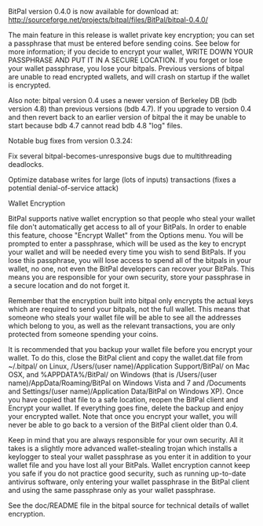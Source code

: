 BitPal version 0.4.0 is now available for download at:
http://sourceforge.net/projects/bitpal/files/BitPal/bitpal-0.4.0/

The main feature in this release is wallet private key encryption;
you can set a passphrase that must be entered before sending coins.
See below for more information; if you decide to encrypt your wallet,
WRITE DOWN YOUR PASSPHRASE AND PUT IT IN A SECURE LOCATION. If you
forget or lose your wallet passphrase, you lose your bitpals.
Previous versions of bitpal are unable to read encrypted wallets,
and will crash on startup if the wallet is encrypted.

Also note: bitpal version 0.4 uses a newer version of Berkeley DB
(bdb version 4.8) than previous versions (bdb 4.7). If you upgrade
to version 0.4 and then revert back to an earlier version of bitpal
the it may be unable to start because bdb 4.7 cannot read bdb 4.8
"log" files.


Notable bug fixes from version 0.3.24:

Fix several bitpal-becomes-unresponsive bugs due to multithreading
deadlocks.

Optimize database writes for large (lots of inputs) transactions
(fixes a potential denial-of-service attack)


Wallet Encryption

BitPal supports native wallet encryption so that people who steal your
wallet file don't automatically get access to all of your BitPals.
In order to enable this feature, choose "Encrypt Wallet" from the
Options menu.  You will be prompted to enter a passphrase, which
will be used as the key to encrypt your wallet and will be needed
every time you wish to send BitPals.  If you lose this passphrase,
you will lose access to spend all of the bitpals in your wallet,
no one, not even the BitPal developers can recover your BitPals.
This means you are responsible for your own security, store your
passphrase in a secure location and do not forget it.

Remember that the encryption built into bitpal only encrypts the
actual keys which are required to send your bitpals, not the full
wallet.  This means that someone who steals your wallet file will
be able to see all the addresses which belong to you, as well as the
relevant transactions, you are only protected from someone spending
your coins.

It is recommended that you backup your wallet file before you
encrypt your wallet.  To do this, close the BitPal client and
copy the wallet.dat file from ~/.bitpal/ on Linux, /Users/(user
name)/Application Support/BitPal/ on Mac OSX, and %APPDATA%/BitPal/
on Windows (that is /Users/(user name)/AppData/Roaming/BitPal on
Windows Vista and 7 and /Documents and Settings/(user name)/Application
Data/BitPal on Windows XP).  Once you have copied that file to a
safe location, reopen the BitPal client and Encrypt your wallet.
If everything goes fine, delete the backup and enjoy your encrypted
wallet.  Note that once you encrypt your wallet, you will never be
able to go back to a version of the BitPal client older than 0.4.

Keep in mind that you are always responsible for your own security.
All it takes is a slightly more advanced wallet-stealing trojan which
installs a keylogger to steal your wallet passphrase as you enter it
in addition to your wallet file and you have lost all your BitPals.
Wallet encryption cannot keep you safe if you do not practice
good security, such as running up-to-date antivirus software, only
entering your wallet passphrase in the BitPal client and using the
same passphrase only as your wallet passphrase.

See the doc/README file in the bitpal source for technical details
of wallet encryption.
